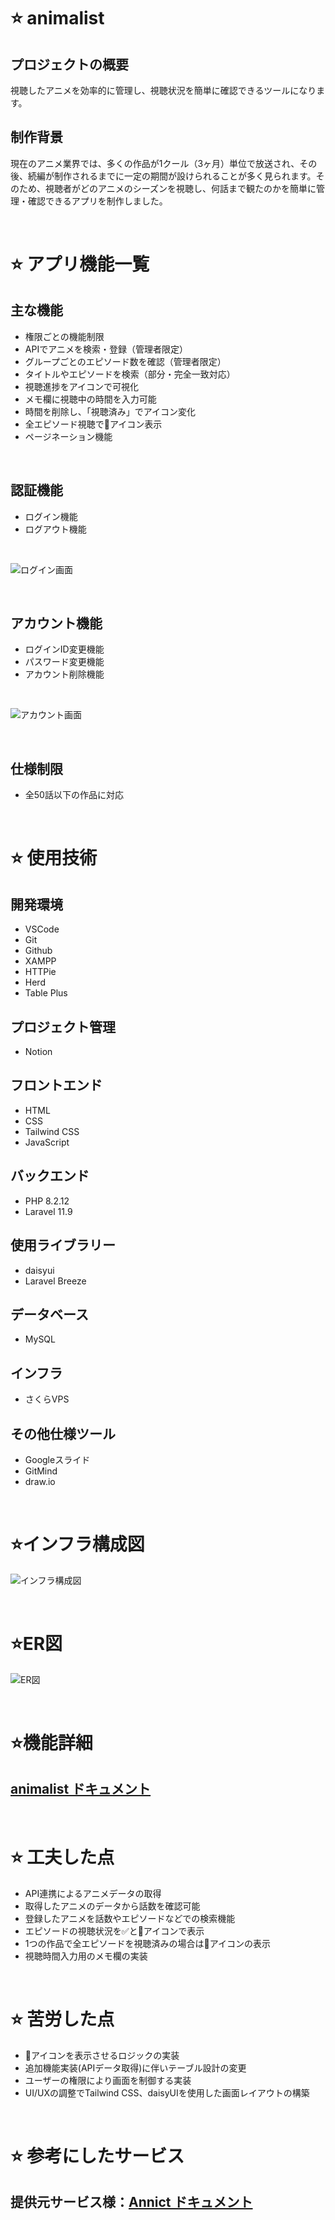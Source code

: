 # ⭐ animalist
## プロジェクトの概要
視聴したアニメを効率的に管理し、視聴状況を簡単に確認できるツールになります。

## 制作背景
現在のアニメ業界では、多くの作品が1クール（3ヶ月）単位で放送され、その後、続編が制作されるまでに一定の期間が設けられることが多く見られます。そのため、視聴者がどのアニメのシーズンを視聴し、何話まで観たのかを簡単に管理・確認できるアプリを制作しました。

<br>

# ⭐ アプリ機能一覧
## 主な機能
- 権限ごとの機能制限
- APIでアニメを検索・登録（管理者限定）
- グループごとのエピソード数を確認（管理者限定）
- タイトルやエピソードを検索（部分・完全一致対応）
- 視聴進捗をアイコンで可視化
- メモ欄に視聴中の時間を入力可能
- 時間を削除し、「視聴済み」でアイコン変化
- 全エピソード視聴で👑アイコン表示
- ページネーション機能

<br>

## 認証機能
- ログイン機能
- ログアウト機能
<br>

![ログイン画面](assets/ログイン画面.png "ログイン画面")

<br>

## アカウント機能
- ログインID変更機能
- パスワード変更機能
- アカウント削除機能
<br>

![アカウント画面](assets/アカウント画面.png "アカウント画面")

<br>

## 仕様制限
- 全50話以下の作品に対応

<br>

# ⭐ 使用技術
## 開発環境
- VSCode
- Git
- Github
- XAMPP
- HTTPie
- Herd
- Table Plus

## プロジェクト管理
- Notion

## フロントエンド
- HTML
- CSS
- Tailwind CSS
- JavaScript

## バックエンド
- PHP 8.2.12
- Laravel 11.9

## 使用ライブラリー
- daisyui
- Laravel Breeze

## データベース
- MySQL

## インフラ
- さくらVPS

## その他仕様ツール
- Googleスライド
- GitMind
- draw.io

<br>

# ⭐インフラ構成図
![インフラ構成図](assets/インフラ構成図.png "インフラ構成図")

<br>

# ⭐ER図
![ER図](assets/ER図.png "ER図")

<br>

# ⭐機能詳細
## [animalist ドキュメント](https://docs.google.com/presentation/d/1xsEN9aFv0fYncOCDhC1Gy6SmspJ03INYSt6ZaljtzrY/edit?usp=sharing)

<br>

# ⭐ 工夫した点
- API連携によるアニメデータの取得
- 取得したアニメのデータから話数を確認可能
- 登録したアニメを話数やエピソードなどでの検索機能
- エピソードの視聴状況を✅と👀アイコンで表示
- 1つの作品で全エピソードを視聴済みの場合は👑アイコンの表示
- 視聴時間入力用のメモ欄の実装

<br>

# ⭐ 苦労した点
- 👑アイコンを表示させるロジックの実装
- 追加機能実装(APIデータ取得)に伴いテーブル設計の変更
- ユーザーの権限により画面を制御する実装
- UI/UXの調整でTailwind CSS、daisyUIを使用した画面レイアウトの構築

<br>

# ⭐ 参考にしたサービス
## 提供元サービス様：[Annict ドキュメント](https://developers.annict.com/docs)